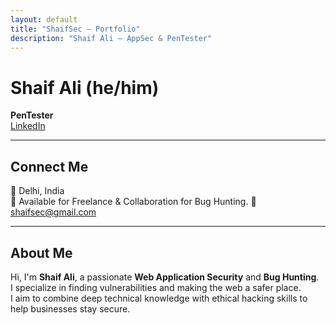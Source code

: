 ```yaml
---
layout: default
title: "ShaifSec – Portfolio"
description: "Shaif Ali – AppSec & PenTester"
---
```


# Shaif Ali (he/him)
**PenTester**  
[LinkedIn](https://www.linkedin.com/in/shaifsec/)  

---

## Connect Me
📍 Delhi, India  
💼 Available for Freelance & Collaboration for Bug Hunting.
📧 shaifsec@gmail.com  

---

## About Me
Hi, I'm **Shaif Ali**, a passionate **Web Application Security** and **Bug Hunting**.  
I specialize in finding vulnerabilities and making the web a safer place.  
I aim to combine deep technical knowledge with ethical hacking skills to help businesses stay secure.



